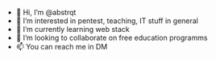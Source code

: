- 👋 Hi, I’m @abstrqt
- 👀 I’m interested in pentest, teaching, IT stuff in general
- 🌱 I’m currently learning web stack
- 💞️ I’m looking to collaborate on free education programms
- 📫 You can reach me in DM

<!---
abstrqt/abstrqt is a ✨ special ✨ repository because its `README.md` (this file) appears on your GitHub profile.
You can click the Preview link to take a look at your changes.
--->

